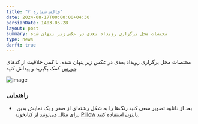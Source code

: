 ```yaml
---
title: "چالش شماره ۲"
date: 2024-08-17T00:00:00+04:30
persianDate: 1403-05-28
layout: post
summary: مختصات محل برگزاری رویداد بعدی در عکس زیر پنهان شده
type: news
darft: true
---
```

مختصات محل برگزاری رویداد بعدی در عکس زیر پنهان شده. با کمی خلاقیت از کدهای [مورس](https://en.wikipedia.org/wiki/Morse_code) کمک بگیرید و پیداش  کنید.

![image](/challenge/morse_code.png)

### راهنمایی
- بعد از دانلود تصویر سعی کنید رنگ‌ها را به شکل رشته‌ای از صفر و یک نمایش بدین. برای مثال می‌تونید از کتابخونه [Pillow](https://pypi.org/project/pillow/) پایتون استفاده کنید.

